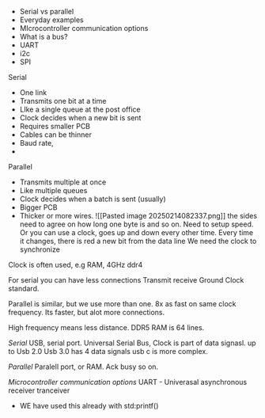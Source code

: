 - Serial vs parallel
- Everyday examples
- MIcrocontroller communication options
- What is a bus?
- UART
- i2c
- SPI

Serial
- One link
- Transmits one bit at a time
- LIke a single queue at the post office
- Clock decides when a new bit is sent
- Requires smaller PCB
- Cables can be thinner
- Baud rate, 
- 

Parallel 
- Transmits multiple at once
- Like multiple queues 
- Clock decides when a batch is sent (usually)
- Bigger PCB
- Thicker or more wires.
![[Pasted image 20250214082337.png]]
the sides need to agree on how long one byte is and so on. 
Need to setup speed.
Or you can use a clock, goes up and down every other time. Every time it changes, there is red a new bit from the data line
We need the clock to synchronize

Clock is often used, e.g RAM, 4GHz ddr4

For serial you can have less connections
Transmit receive Ground Clock standard. 

Parallel is similar, but we use more than one. 8x as fast on same clock frequency.
Its faster, but alot more connections.

High frequency means less distance. DDR5 RAM is 64 lines. 

*Serial*
USB, serial port.
Universal Serial Bus, 
Clock is part of data signasl. up to Usb 2.0
Usb 3.0 has 4 data signals usb c is more complex.

*Parallel*
Paralell port, or RAM.
Ack busy so on.

*Microcontroller communication options*
UART - Univerasal asynchronous receiver tranceiver
- WE have used this already with std:printf()
